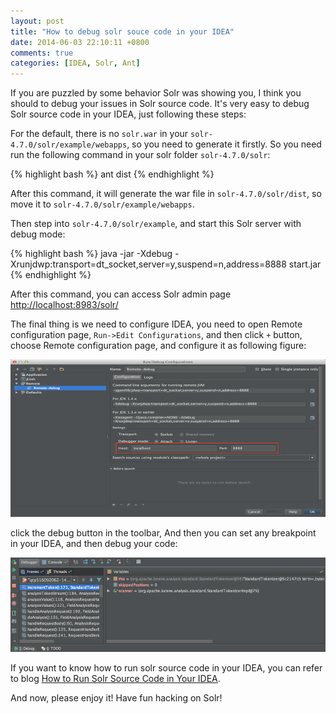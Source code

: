 ```yaml
---
layout: post
title: "How to debug solr souce code in your IDEA"
date: 2014-06-03 22:10:11 +0800
comments: true
categories: [IDEA, Solr, Ant]
---
```

If you are puzzled by some behavior Solr was showing you, I think you should to debug your issues in Solr source code.
It's very easy to debug Solr source code in your IDEA, just following these steps:

For the default, there is no `solr.war` in your `solr-4.7.0/solr/example/webapps`, so you need to generate it firstly.
So you need run the following command in your solr folder `solr-4.7.0/solr`:

{% highlight bash %}
ant dist
{% endhighlight %}

After this command, it will generate the war file in `solr-4.7.0/solr/dist`, so move it to `solr-4.7.0/solr/example/webapps`.

Then step into `solr-4.7.0/solr/example`, and start this Solr server with debug mode:

{% highlight bash %}
java -jar -Xdebug -Xrunjdwp:transport=dt_socket,server=y,suspend=n,address=8888 start.jar
{% endhighlight %}

After this command, you can access Solr admin page [http://localhost:8983/solr/](http://localhost:8983/solr/)

The final thing is we need to configure IDEA, you need to open Remote configuration page, `Run->Edit Configurations`, and then click `+` button, choose Remote configuration page, and configure it as following figure:

![remote-debug-solr-configuration.png](/assets/img/posts/remote-debug-solr-configuration.png "remote-debug-solr-configuration.png")

click the debug button in the toolbar, And then you can set any breakpoint in your IDEA, and then debug your code:

![idea-debug-solr-view.png](/assets/img/posts/idea-debug-solr-view.png "idea-debug-solr-view.png")

If you want to know how to run solr source code in your IDEA, you can refer to blog [How to Run Solr Source Code in Your IDEA](http://www.otips.me/blog/2014/06/02/how-to-run-solr-source-code-in-your-idea/).

And now, please enjoy it! Have fun hacking on Solr!